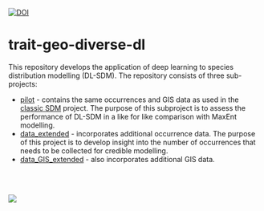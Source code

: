 [![DOI](https://zenodo.org/badge/176246204.svg)](https://zenodo.org/badge/latestdoi/176246204)

# trait-geo-diverse-dl

This repository develops the application of deep learning to species distribution
modelling (DL-SDM). The repository consists of three sub-projects:

- [pilot](pilot) - contains the same occurrences and GIS data as used in the
  [classic SDM](https://github.com/naturalis/trait-geo-diverse-ungulates) project.
  The purpose of this subproject is to assess the performance of DL-SDM in a
  like for like comparison with MaxEnt modelling.
- [data_extended](data_extended) - incorporates additional occurrence data. The
  purpose of this project is to develop insight into the number of occurrences
  that needs to be collected for credible modelling.
- [data_GIS_extended](data_GIS_extended) - also incorporates additional GIS
  data.
 
 <br>
 <br>
 
![](images/presentation_image_resize.png)
